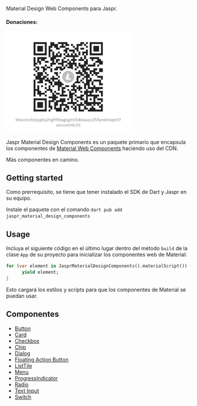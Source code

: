 <!-- 
This README describes the package. If you publish this package to pub.dev,
this README's contents appear on the landing page for your package.

For information about how to write a good package README, see the guide for
[writing package pages](https://dart.dev/tools/pub/writing-package-pages). 

For general information about developing packages, see the Dart guide for
[creating packages](https://dart.dev/guides/libraries/create-packages)
and the Flutter guide for
[developing packages and plugins](https://flutter.dev/to/develop-packages). 
-->

Material Design Web Components para Jaspr.

#### Donaciones:

<img title="" src="Litecoin.jpg" alt="" width="339" data-align="center">

Jaspr Material Design Components es un paquete primario que encapsula los componentes de [Material Web Components](https://materia-web.dev) haciendo uso del CDN.

Más componentes en camino.

## Getting started

Como prerrequisito, se tiene que tener instalado el SDK de Dart y Jaspr en su equipo. 

Instale el paquete con el comando `dart pub add jaspr_material_design_components` 

## Usage

Incluya el siguiente código en el último lugar dentro del método `build` de la clase `App` de su proyecto para inicializar los componentes web de Material: 

```dart
for (var element in JasprMaterialDesignComponents().materialScript()) {
      yield element;
}
```

Esto cargará los estilos y scripts para que los componentes de Material se puedan usar.

Componentes
---

- [Button](docs/BUTTON.md)
- [Card](docs/CARD.md)
- [Checkbox](docs/CHECKBOX.md)
- [Chip](docs/CHIP.md)
- [Dialog](docs/DIALOG.md)
- [Floating Action Button](docs/FAB.md)
- [ListTile](docs/LISTTILE.md) 
- [Menu](docs/MENU.md)
- [ProgressIndicator](docs/PROGRESSINDICATOR.md) 
- [Radio](docs/RADIO.md)
- [Text Input](docs/TEXTINPUT.md)
- [Switch](docs/SWITCH.md)
